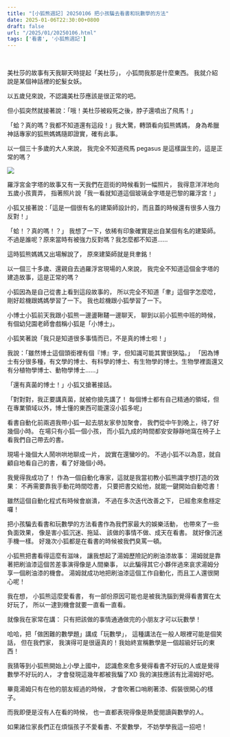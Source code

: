 ```yaml
---
title: "[小狐熊週記] 20250106 把小孩騙去看書和玩數學的方法"
date: 2025-01-06T22:30:00+0800
draft: false
url: "/2025/01/20250106.html"
tags: ['看書', '小狐熊週記']
---
```


 

美杜莎的故事有天我聊天時提起「美杜莎」，
小狐問我那是什麼東西。
我就介紹說是某個神話裡的蛇髮女妖。

以五歲兒來說，不認識美杜莎應該是很正常的吧。

但小狐突然就接著說：「哦！美杜莎被殺死之後，脖子還噴出了飛馬！」

「蛤？真的嗎？我都不知道還有這段！」我大驚，轉頭看向狐熊媽媽，
身為希臘神話專家的狐熊媽媽隨即證實，確有此事。

以一個三十多歲的大人來說，
我完全不知道飛馬 pegasus 是這樣誕生的，這是正常的嗎？

![](https://blogger.googleusercontent.com/img/b/R29vZ2xl/AVvXsEhnt2LvSJfODwanryGNRILUwSISP08J8UF8lT4D8B9hvEplGnZaw3xYfl2sjGgBDeLXesceiz3Kv5k0tQbL-wAEzDRTs22MgibSZ3Bd-gJLpWMINr9pQgVNB8ryQmp94ykB2Wxm7XOjNZOANShvUsmLyurgI4OuV_Wj7Pfs4sAhdn6dfNyAL-Cfi0Z0Krw/s320/image.png)






羅浮宮金字塔的故事又有一天我們在逛街的時候看到一幅照片，
我得意洋洋地向五歲小孩賣弄，
指著照片說「我一看就知道這個玻璃金字塔是巴黎的羅浮宮！」

小狐又接著說：「這是一個很有名的建築師設計的，而且蓋的時候還有很多人強力反對！」

「蛤！？真的嗎！？」
我想了一下，依稀有印象確實是出自某個有名的建築師。
不過是誰呢？原來當時有被強力反對嗎？我怎麼都不知道……

這時狐熊媽媽又出場解說了，
原來建築師就是貝聿銘！

以一個三十多歲、還親自去過羅浮宮現場的人來說，
我完全不知道這個金字塔的建造故事，這是正常的嗎？

小狐因為是自己從書上看到這段故事的，
所以完全不知道「聿」這個字怎麼唸，
剛好趁機跟媽媽學習了一下。
我也趁機跟小狐學習了一下。



小博士小狐前天我跟小狐熊一邊盪鞦韆一邊聊天，
聊到以前小狐熊中班的時候，有個幼兒園老師會戲稱小狐是「小博士」。

小狐笑著說「我只是知道很多事情而已，不是真的博士啦！」

我說：「雖然博士這個頭銜裡有個『博』字，但知識可能其實很狹隘。」
「因為博士有分很多種，有文學的博士、有科學的博士、有生物學的博士。生物學裡面還又有分植物學博士、動物學博士……」

「還有真菌的博士！」小狐又搶著接話。

「對對對，我正要講真菌，就被你搶先講了！
每個博士都有自己精通的領域，但在專業領域以外，博士懂的東西可能還沒小狐多呢」



看書自動化前兩週我帶小狐一起去朋友家參加聚會，
我們從中午到晚上，待了好幾個小時。
在場只有小狐一個小孩，
而小狐九成的時間都安安靜靜地窩在椅子上看我們自己帶去的書。

現場十幾個大人鬧哄哄地聊成一片，
說實在還蠻吵的。
不過小狐不以為意，就自顧自地看自己的書，看了好幾個小時。

我覺得我成功了！
作為一個自動化專家，這就是我當初教小狐熊識字想打造的效果：
不再需要靠我手動花時間唸書，
只要把書交給他，就能一鍵開始自動唸書！

雖然這個自動化程式有時候會崩潰，
不過在多次迭代改善之下，
已經愈來愈穩定囉！



把小孩騙去看書和玩數學的方法看書作為我們家最大的娛樂活動，
也帶來了一些負面效果，
像是害小狐沉迷、拖延、
該做的事情不做、成天在看書。
就好像沉迷手機一樣。
好幾次小狐都是在看書的時候被我們臭罵一頓。

小狐熊把書看得這麼有滋味，
讓我想起了湯姆歷險記的刷油漆故事：
湯姆就是靠著把刷油漆這個苦差事演得像是人間樂事，
以此騙得其它小夥伴過來哀求湯姆分享一個刷油漆的機會。
湯姆就成功地把刷油漆這個工作自動化，而且工人還很開心呢！

我在想，
小狐熊這麼愛看書，
有一部份原因可能也是被我洗腦到覺得看書實在太好玩了，
所以一逮到機會就要一直看一直看。

就像我在家常在講：
只有把該做的事情通通做完的小朋友才可以玩數學！

哈哈，把「做困難的數學題」講成「玩數學」，
這種講法在一般人眼裡可能是個笑話，
但在我們家，
我演得可是很逼真的！我始終宣稱數學是一個超級好玩的東西！

我猜等到小狐熊開始上小學上國中，
認識愈來愈多覺得看書不好玩的人或是覺得數學不好玩的人，
才會發現這幾年都被我騙了XD
我的演技應該有比湯姆好吧。

畢竟湯姆只有在他的朋友經過的時候，
才會吹著口哨刷著漆、假裝很開心的樣子。

而我即便是沒有人在看的時候，
也一直都表現得像是熱愛閱讀與數學的人。

如果諸位家長們正在煩惱孩子不愛看書、不愛數學，
不妨學學我這一招吧！


